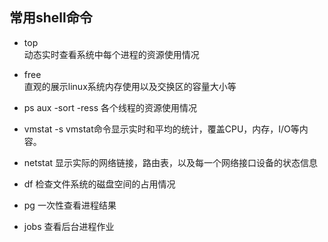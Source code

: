 ## 常用shell命令

- top  
动态实时查看系统中每个进程的资源使用情况

- free  
直观的展示linux系统内存使用以及交换区的容量大小等

- ps aux -sort -ress
各个线程的资源使用情况

- vmstat -s
vmstat命令显示实时和平均的统计，覆盖CPU，内存，I/O等内容。

- netstat
显示实际的网络链接，路由表，以及每一个网络接口设备的状态信息

- df
检查文件系统的磁盘空间的占用情况

- pg
一次性查看进程结果

- jobs
查看后台进程作业
